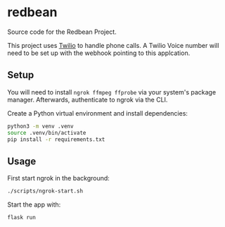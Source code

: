 # redbean

Source code for the Redbean Project.

This project uses [Twilio](https://www.twilio.com/en-us) to handle phone calls. A Twilio Voice number will need to be set up with the webhook pointing to this applcation.

## Setup

You will need to install `ngrok ffmpeg ffprobe` via your system's package manager. Afterwards, authenticate to ngrok via the CLI.

Create a Python virtual environment and install dependencies:

```bash
python3 -m venv .venv
source .venv/bin/activate
pip install -r requirements.txt
```

## Usage

First start ngrok in the background:

```bash
./scripts/ngrok-start.sh
```

Start the app with:

```bash
flask run
```
